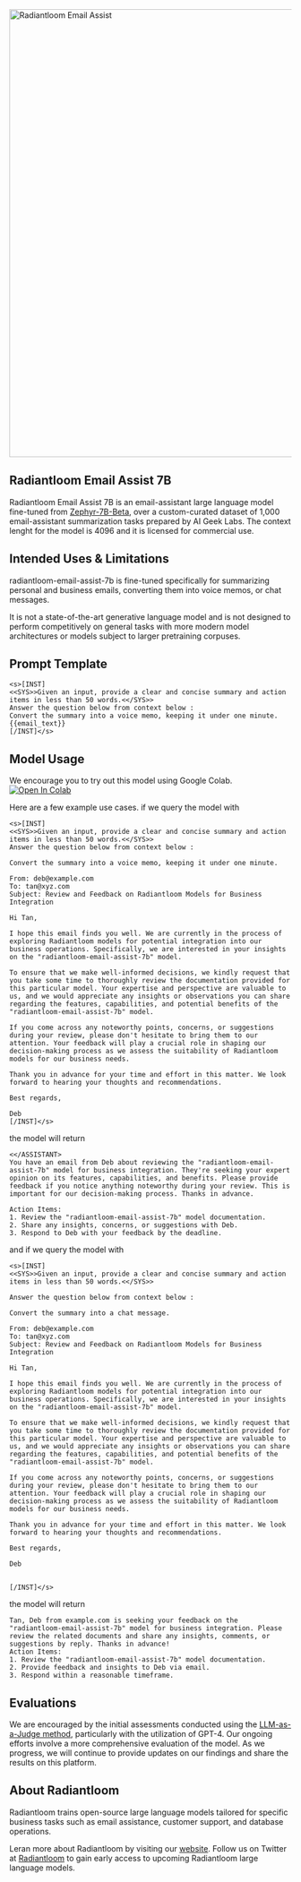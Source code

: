 <img src="https://huggingface.co/aigeek0x0/radiantloom-email-assist-7b/resolve/main/Radiantloom_Email_Assist.png" alt="Radiantloom Email Assist" width="800" style="margin-left:'auto' margin-right:'auto' display:'block'"/>

## Radiantloom Email Assist 7B
Radiantloom Email Assist 7B is an email-assistant large language model fine-tuned from [Zephyr-7B-Beta](https://huggingface.co/HuggingFaceH4/zephyr-7b-beta), over a custom-curated dataset of 1,000 email-assistant summarization tasks prepared by AI Geek Labs. The context lenght for the model is 4096 and it is licensed for commercial use.

## Intended Uses & Limitations
radiantloom-email-assist-7b is fine-tuned specifically for summarizing personal and business emails, converting them into voice memos, or chat messages.

It is not a state-of-the-art generative language model and is not designed to perform competitively on general tasks with more modern model architectures or models subject to larger pretraining corpuses.

## Prompt Template

```
<s>[INST]
<<SYS>>Given an input, provide a clear and concise summary and action items in less than 50 words.<</SYS>>
Answer the question below from context below :
Convert the summary into a voice memo, keeping it under one minute.
{{email_text}}
[/INST]</s>
```


## Model Usage
We encourage you to try out this model using Google Colab.
[![Open In Colab](https://colab.research.google.com/assets/colab-badge.svg)](https://colab.research.google.com/drive/1Lvt30_gm2_4D-XSBNkX1k45j79fnNJtv#scrollTo=Wa2WjDcOxb8h)

Here are a few example use cases. if we query the model with

```
<s>[INST]
<<SYS>>Given an input, provide a clear and concise summary and action items in less than 50 words.<</SYS>>
Answer the question below from context below :

Convert the summary into a voice memo, keeping it under one minute.

From: deb@example.com
To: tan@xyz.com
Subject: Review and Feedback on Radiantloom Models for Business Integration

Hi Tan,

I hope this email finds you well. We are currently in the process of exploring Radiantloom models for potential integration into our business operations. Specifically, we are interested in your insights on the "radiantloom-email-assist-7b" model.

To ensure that we make well-informed decisions, we kindly request that you take some time to thoroughly review the documentation provided for this particular model. Your expertise and perspective are valuable to us, and we would appreciate any insights or observations you can share regarding the features, capabilities, and potential benefits of the "radiantloom-email-assist-7b" model.

If you come across any noteworthy points, concerns, or suggestions during your review, please don't hesitate to bring them to our attention. Your feedback will play a crucial role in shaping our decision-making process as we assess the suitability of Radiantloom models for our business needs.

Thank you in advance for your time and effort in this matter. We look forward to hearing your thoughts and recommendations.

Best regards,

Deb
[/INST]</s>

```

the model will return

```
<</ASSISTANT>
You have an email from Deb about reviewing the "radiantloom-email-assist-7b" model for business integration. They're seeking your expert opinion on its features, capabilities, and benefits. Please provide feedback if you notice anything noteworthy during your review. This is important for our decision-making process. Thanks in advance.

Action Items:
1. Review the "radiantloom-email-assist-7b" model documentation.
2. Share any insights, concerns, or suggestions with Deb.
3. Respond to Deb with your feedback by the deadline.

```

and if we query the model with

```
<s>[INST]
<<SYS>>Given an input, provide a clear and concise summary and action items in less than 50 words.<</SYS>>

Answer the question below from context below :

Convert the summary into a chat message.

From: deb@example.com
To: tan@xyz.com
Subject: Review and Feedback on Radiantloom Models for Business Integration

Hi Tan,

I hope this email finds you well. We are currently in the process of exploring Radiantloom models for potential integration into our business operations. Specifically, we are interested in your insights on the "radiantloom-email-assist-7b" model.

To ensure that we make well-informed decisions, we kindly request that you take some time to thoroughly review the documentation provided for this particular model. Your expertise and perspective are valuable to us, and we would appreciate any insights or observations you can share regarding the features, capabilities, and potential benefits of the "radiantloom-email-assist-7b" model.

If you come across any noteworthy points, concerns, or suggestions during your review, please don't hesitate to bring them to our attention. Your feedback will play a crucial role in shaping our decision-making process as we assess the suitability of Radiantloom models for our business needs.

Thank you in advance for your time and effort in this matter. We look forward to hearing your thoughts and recommendations.

Best regards,

Deb


[/INST]</s>

```

the model will return

```
Tan, Deb from example.com is seeking your feedback on the "radiantloom-email-assist-7b" model for business integration. Please review the related documents and share any insights, comments, or suggestions by reply. Thanks in advance!
Action Items:
1. Review the "radiantloom-email-assist-7b" model documentation.
2. Provide feedback and insights to Deb via email.
3. Respond within a reasonable timeframe.

```

## Evaluations
We are encouraged by the initial assessments conducted using the [LLM-as-a-Judge method](https://arxiv.org/abs/2306.05685), particularly with the utilization of GPT-4. Our ongoing efforts involve a more comprehensive evaluation of the model. As we progress, we will continue to provide updates on our findings and share the results on this platform.

## About Radiantloom
Radiantloom trains open-source large language models tailored for specific business tasks such as email assistance, customer support, and database operations.

Leran more about Radiantloom by visiting our [website](https://radiantloom.com). Follow us on Twitter at [Radiantloom](https://twitter.com/radiantloom) to gain early access to upcoming Radiantloom large language models.
